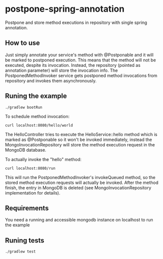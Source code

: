 # postpone-spring-annotation

Postpone and store method executions in repository with single spring annotation.

## How to use

Just simply annotate your service's method with @Postponable and it will be marked to postponed execution. This means
that the method will not be executed, despite its invocation. Instead, the repository (pointed as annotation parameter)
will store the invocation info. The PostponedMethodInvoker service gets postponed method invocations from repository and
invokes them asynchronously.

## Runing the example

```
./gradlew bootRun
```

To schedule method invocation:

```
curl localhost:8080/hello/world
```

The HelloController tries to execute the HelloService::hello method which is marked as @Postponable so it won't be
invoked immediately, instead the MongoInvocationRepository will store the method execution request in the MongoDB
database.

To actually invoke the "hello" method:

```
curl localhost:8080/run
```

This will run the PostponedMethodInvoker's invokeQueued method, so the stored method execution requests will actually be
invoked. After the method finish, the entry in MongoDB is deleted (see MongoInvocationRepository implementation for
details).

## Requirements

You need a running and accessible mongodb instance on localhost to run the example

## Runing tests

```
./gradlew test
```